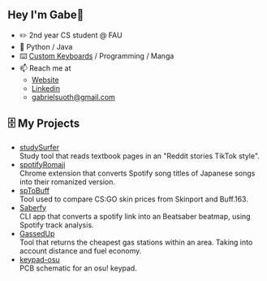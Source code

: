 ## Hey I'm Gabe👋
- ✏️ 2nd year CS student @ FAU
- 🐍 Python / Java 
- ⌨️ [Custom Keyboards](https://www.youtube.com/channel/UCVN_abNTG75kVE_T3sbCDnw) / Programming / Manga 
- 📫 Reach me at
  - [Website](https://akukerang.github.io/)
  - [Linkedin](https://www.linkedin.com/in/gabriel-suoth/)
  - gabrielsuoth@gmail.com

## 🗄️ My Projects
- [studySurfer](https://github.com/akukerang/StudySurfer) <br/>
Study tool that reads textbook pages in an "Reddit stories TikTok style".
- [spotifyRomaji](https://github.com/akukerang/spotifyRomaji) <br/>
Chrome extension that converts Spotify song titles of Japanese songs into their romanized version.
- [spToBuff](https://github.com/akukerang/sptobuff) <br/>
Tool used to compare CS:GO skin prices from Skinport and Buff.163.
- [Saberfy](https://github.com/akukerang/Saberfy) <br/>
CLI app that converts a spotify link into an Beatsaber beatmap, using Spotify track analysis.
- [GassedUp](https://github.com/akukerang/GassedUp) <br/>
Tool that returns the cheapest gas stations within an area. Taking into account distance and fuel economy.
- [keypad-osu](https://github.com/akukerang/keypad-osu) <br />
PCB schematic for an osu! keypad.
